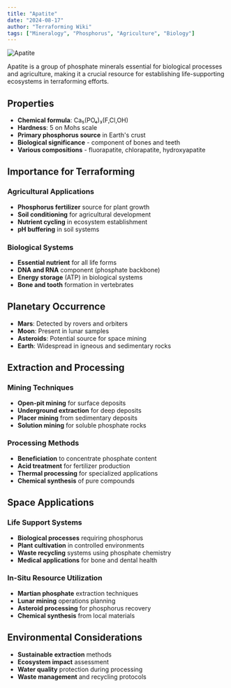 ```yaml
---
title: "Apatite"
date: "2024-08-17"
author: "Terraforming Wiki"
tags: ["Mineralogy", "Phosphorus", "Agriculture", "Biology"]
---
```


![Apatite](https://upload.wikimedia.org/wikipedia/commons/thumb/1/19/Apatite.jpg/1190px-Apatite.jpg?20051208135957)

Apatite is a group of phosphate minerals essential for biological processes and agriculture, making it a crucial resource for establishing life-supporting ecosystems in terraforming efforts.

## Properties

- **Chemical formula**: Ca₅(PO₄)₃(F,Cl,OH)
- **Hardness**: 5 on Mohs scale
- **Primary phosphorus source** in Earth's crust
- **Biological significance** - component of bones and teeth
- **Various compositions** - fluorapatite, chlorapatite, hydroxyapatite

## Importance for Terraforming

### Agricultural Applications
- **Phosphorus fertilizer** source for plant growth
- **Soil conditioning** for agricultural development
- **Nutrient cycling** in ecosystem establishment
- **pH buffering** in soil systems

### Biological Systems
- **Essential nutrient** for all life forms
- **DNA and RNA** component (phosphate backbone)
- **Energy storage** (ATP) in biological systems
- **Bone and tooth** formation in vertebrates

## Planetary Occurrence

- **Mars**: Detected by rovers and orbiters
- **Moon**: Present in lunar samples
- **Asteroids**: Potential source for space mining
- **Earth**: Widespread in igneous and sedimentary rocks

## Extraction and Processing

### Mining Techniques
- **Open-pit mining** for surface deposits
- **Underground extraction** for deep deposits
- **Placer mining** from sedimentary deposits
- **Solution mining** for soluble phosphate rocks

### Processing Methods
- **Beneficiation** to concentrate phosphate content
- **Acid treatment** for fertilizer production
- **Thermal processing** for specialized applications
- **Chemical synthesis** of pure compounds

## Space Applications

### Life Support Systems
- **Biological processes** requiring phosphorus
- **Plant cultivation** in controlled environments
- **Waste recycling** systems using phosphate chemistry
- **Medical applications** for bone and dental health

### In-Situ Resource Utilization
- **Martian phosphate** extraction techniques
- **Lunar mining** operations planning
- **Asteroid processing** for phosphorus recovery
- **Chemical synthesis** from local materials

## Environmental Considerations

- **Sustainable extraction** methods
- **Ecosystem impact** assessment
- **Water quality** protection during processing
- **Waste management** and recycling protocols